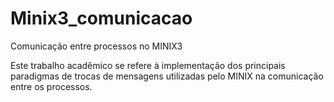 Minix3_comunicacao
==================

Comunicação entre processos no MINIX3

Este trabalho acadêmico se refere à implementação dos principais paradigmas de trocas de mensagens utilizadas pelo MINIX na comunicação entre os processos.